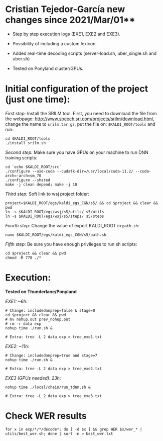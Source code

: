 # Cristian Tejedor-García new changes  since 2021/Mar/01**

- Step by step execution logs (EXE1, EXE2 and EXE3).

- Possibility of including  a custom lexicon.

- Added real-time decoding scripts (server-load.sh, uber_single.sh and uber.sh)

- Tested on Ponyland cluster/GPUs.




# Initial configuration of the project (just one time):


*First step:*
Install the SRILM tool. First, you need to download the file from the webpage: http://www.speech.sri.com/projects/srilm/download.html, change the name to `srilm.tar.gz`, put the file on: `$KALDI_ROOT/tools` and run:
```
cd $KALDI_ROOT/tools
./install_srilm.sh
```


*Second step:*
Make sure you have GPUs on your machine to run DNN training scripts:
```
cd `echo $KALDI_ROOT/src`
./configure --use-cuda --cudatk-dir=/usr/local/cuda-11.2/ --cuda-arch=-arch=sm_70
./configure --shared
make -j clean depend; make -j 10
```


*Third step:*
Soft link to wsj project folder:
```
project=$KALDI_ROOT/egs/kaldi_egs_CGN/s5/ && cd $project && clear && pwd
ln -s $KALDI_ROOT/egs/wsj/s5/utils/ s5/utils
ln -s $KALDI_ROOT/egs/wsj/s5/steps/ s5/steps
```

*Fourth step:*
Change the value of export KALDI_ROOT in `path.sh`:
```
nano $KALDI_ROOT/egs/kaldi_egs_CGN/s5/path.sh
```


*Fifth step:*
Be sure you have enough privileges to run sh scripts:
```
cd $project && clear && pwd
chmod -R 770 ./*
```


# Execution:

**Tested on Thunderlane/Ponyland**

*EXE1: ~6h*:
```
# Change: includednnprep=false & stage=0
cd $project && clear && pwd
# mv nohup.out prev_nohup.out
# rm -r data exp
nohup time ./run.sh &

# Extra: tree -L 2 data exp > tree_exe1.txt
```

*EXE2: ~11h*:
```
# Change: includednnprep=true and stage=7
nohup time ./run.sh &

# Extra: tree -L 2 data exp > tree_exe2.txt
```

*EXE3 (GPUs needed): 23h*:
```
nohup time ./local/chain/run_tdnn.sh &

# Extra: tree -L 2 data exp > tree_exe3.txt
```


# Check WER results

```
for x in exp/*/*/decode*; do [ -d $x ] && grep WER $x/wer_* | utils/best_wer.sh; done | sort -n > best_wer.txt
```